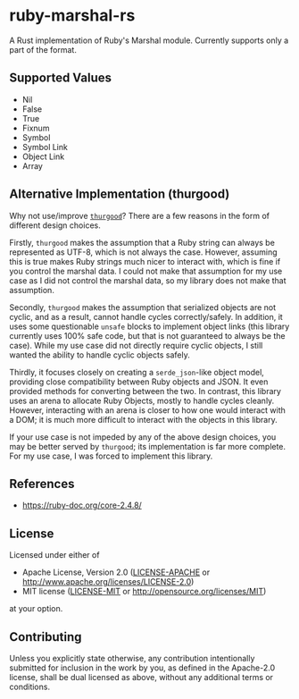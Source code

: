 # ruby-marshal-rs
A Rust implementation of Ruby's Marshal module. Currently supports only a part of the format.

## Supported Values
 * Nil
 * False
 * True
 * Fixnum
 * Symbol
 * Symbol Link
 * Object Link
 * Array

## Alternative Implementation (thurgood)
Why not use/improve [`thurgood`](https://docs.rs/thurgood/latest/thurgood/)? 
There are a few reasons in the form of different design choices.


Firstly, `thurgood` makes the assumption that a Ruby string can always be represented as UTF-8, which is not always the case.
However, assuming this is true makes Ruby strings much nicer to interact with, which is fine if you control the marshal data.
I could not make that assumption for my use case as I did not control the marshal data, so my library does not make that assumption.


Secondly, `thurgood` makes the assumption that serialized objects are not cyclic, and as a result, cannot handle cycles correctly/safely.
In addition, it uses some questionable `unsafe` blocks to implement object links (this library currently uses 100% safe code, but that is not guaranteed to always be the case).
While my use case did not directly require cyclic objects, I still wanted the ability to handle cyclic objects safely.


Thirdly, it focuses closely on creating a `serde_json`-like object model, providing close compatibility between Ruby objects and JSON.
It even provided methods for converting between the two.
In contrast, this library uses an arena to allocate Ruby Objects, mostly to handle cycles cleanly.
However, interacting with an arena is closer to how one would interact with a DOM;
it is much more difficult to interact with the objects in this library.


If your use case is not impeded by any of the above design choices, you may be better served by `thurgood`; its implementation is far more complete.
For my use case, I was forced to implement this library.

## References
 * https://ruby-doc.org/core-2.4.8/

## License
Licensed under either of
 * Apache License, Version 2.0
   ([LICENSE-APACHE](LICENSE-APACHE) or http://www.apache.org/licenses/LICENSE-2.0)
 * MIT license
   ([LICENSE-MIT](LICENSE-MIT) or http://opensource.org/licenses/MIT)

at your option.

## Contributing
Unless you explicitly state otherwise, any contribution intentionally submitted for inclusion in the work by you, as defined in the Apache-2.0 license, shall be dual licensed as above, without any additional terms or conditions.
